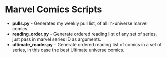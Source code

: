 # Marvel Comics Scripts

- **pulls.py** - Generates my weekly pull list, of all in-universe marvel comics.
- **reading_order.py** - Generate ordered reading list of any set of series, just pass in marvel series ID as arguments.
- **ultimate_reader.py** - Generate ordered reading list of comics in a set of series, in this case the best Ultimate universe comics.
